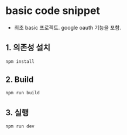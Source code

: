 # basic code snippet
  - 최초 basic 프로젝트. google oauth 기능을 포함.

## 1. 의존성 설치
```bash 
npm install
```
## 2. Build
```bash 
npm run build
```
## 3. 실행
```bash
npm run dev
```

